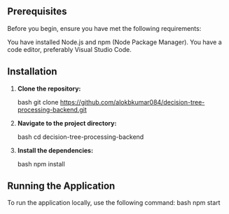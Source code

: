 ## Prerequisites

Before you begin, ensure you have met the following requirements:

You have installed Node.js and npm (Node Package Manager).
You have a code editor, preferably Visual Studio Code.

## Installation

1. **Clone the repository:**

   bash
   git clone https://github.com/alokbkumar084/decision-tree-processing-backend.git
   
2. **Navigate to the project directory:**

   bash
   cd decision-tree-processing-backend
   
3. **Install the dependencies:**

   bash
   npm install
   
## Running the Application

To run the application locally, use the following command:
bash
npm start

